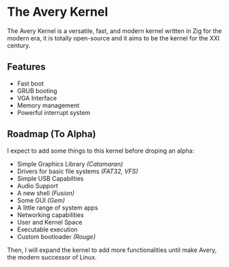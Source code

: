 # The Avery Kernel

The Avery Kernel is a versatile, fast, and modern kernel written in Zig for the modern era, it is totally open-source and it aims to be the kernel for the XXI century.

## Features
* Fast boot
* GRUB booting
* VGA Interface
* Memory management
* Powerful interrupt system

## Roadmap (To Alpha)
I expect to add some things to this kernel before droping an alpha:

* Simple Graphics Library *(Catamaran)*
* Drivers for basic file systems *(FAT32, VFS)*
* Simple USB Capabilties
* Audio Support
* A new shell *(Fusion)*
* Some GUI *(Gem)*
* A little range of system apps
* Networking capabilities
* User and Kernel Space
* Executable execution
* Custom bootloader *(Rouge)*

Then, I will expand the kernel to add more functionalities until make Avery, the modern successor of Linux.

